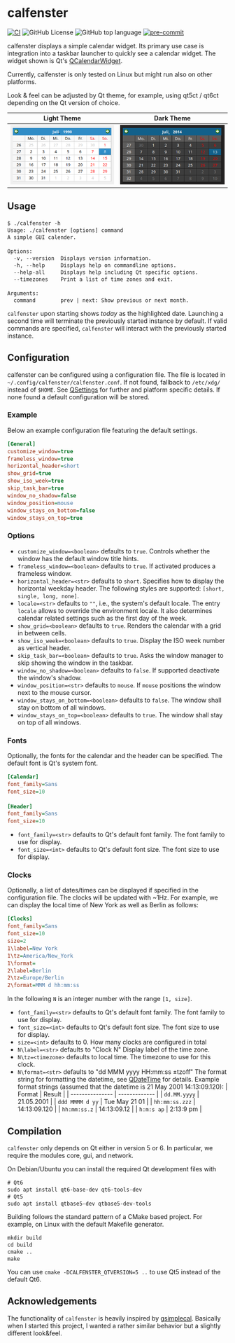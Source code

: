 # calfenster

[![CI](https://github.com/RainerKuemmerle/calfenster/actions/workflows/ci.yml/badge.svg)](https://github.com/RainerKuemmerle/calfenster/actions/workflows/ci.yml) ![GitHub License](https://img.shields.io/github/license/RainerKuemmerle/calfenster) ![GitHub top language](https://img.shields.io/github/languages/top/RainerKuemmerle/calfenster) [![pre-commit](https://img.shields.io/badge/pre--commit-enabled-brightgreen?logo=pre-commit)](https://github.com/pre-commit/pre-commit)

calfenster displays a simple calendar widget. Its primary use case is integration into a taskbar launcher to quickly see a calendar widget. The widget shown is Qt's [QCalendarWidget](https://doc.qt.io/qt-6/qcalendarwidget.html).

Currently, calfenster is only tested on Linux but might run also on other platforms.

Look & feel can be adjusted by Qt theme, for example, using qt5ct / qt6ct depending on the Qt version of choice.

| Light Theme | Dark Theme |
| ------------- | ------------- |
| <img src="doc/calfenster-light.png"/> | <img src="doc/calfenster-dark.png"/> |

## Usage

```
$ ./calfenster -h
Usage: ./calfenster [options] command
A simple GUI calender.

Options:
  -v, --version  Displays version information.
  -h, --help     Displays help on commandline options.
  --help-all     Displays help including Qt specific options.
  --timezones    Print a list of time zones and exit.

Arguments:
  command        prev | next: Show previous or next month.
```

`calfenster` upon starting shows _today_ as the highlighted date. Launching a second time will terminate the previously started instance by default. If valid commands are specified, `calfenster` will interact with the previously started instance.

## Configuration

calfenster can be configured using a configuration file. The file is located in `~/.config/calfenster/calfenster.conf`. If not found, fallback to `/etc/xdg/` instead of `$HOME`. See [QSettings](https://doc.qt.io/qt-6/qsettings.html#locations-where-application-settings-are-stored) for further and platform specific details. If none found a default configuration will be stored.

### Example

Below an example configuration file featuring the default settings.

```INI
[General]
customize_window=true
frameless_window=true
horizontal_header=short
show_grid=true
show_iso_week=true
skip_task_bar=true
window_no_shadow=false
window_position=mouse
window_stays_on_bottom=false
window_stays_on_top=true
```

### Options

* `customize_window=<boolean>` defaults to `true`.
  Controls whether the window has the default window title hints.
* `frameless_window=<boolean>` defaults to `true`.
  If activated produces a frameless window.
* `horizontal_header=<str>` defaults to `short`.
  Specifies how to display the horizontal weekday header. The following styles are supported: `[short, single, long, none]`.
* `locale=<str>` defaults to `""`, i.e., the system's default locale.
  The entry `locale` allows to override the environment locale. It also determines calendar related settings such as the first day of the week.
* `show_grid=<boolean>` defaults to `true`.
  Renders the calendar with a grid in between cells.
* `show_iso_week=<boolean>` defaults to `true`.
  Display the ISO week number as vertical header.
* `skip_task_bar=<boolean>` defaults to `true`.
  Asks the window manager to skip showing the window in the taskbar.
* `window_no_shadow=<boolean>` defaults to `false`.
  If supported deactivate the window's shadow.
* `window_position=<str>` defaults to `mouse`.
  If `mouse` positions the window next to the mouse cursor.
* `window_stays_on_bottom=<boolean>` defaults to `false`.
  The window shall stay on bottom of all windows.
* `window_stays_on_top=<boolean>` defaults to `true`.
  The window shall stay on top of all windows.

### Fonts

Optionally, the fonts for the calendar and the header can be specified. The default font is Qt's system font.

```INI
[Calendar]
font_family=Sans
font_size=10

[Header]
font_family=Sans
font_size=10
```

* `font_family=<str>` defaults to Qt's default font family.
  The font family to use for display.
* `font_size=<int>` defaults to Qt's default font size.
  The font size to use for display.

### Clocks

Optionally, a list of dates/times can be displayed if specified in the configuration file. The clocks will be updated with ~1Hz. For example, we can display the local time of New York as well as Berlin as follows:

```INI
[Clocks]
font_family=Sans
font_size=10
size=2
1\label=New York
1\tz=America/New_York
1\format=
2\label=Berlin
2\tz=Europe/Berlin
2\format=MMM d hh:mm:ss
```
In the following `N` is an integer number with the range `[1, size]`.

* `font_family=<str>` defaults to Qt's default font family.
  The font family to use for display.
* `font_size=<int>` defaults to Qt's default font size.
  The font size to use for display.
* `size=<int>` defaults to 0.
  How many clocks are configured in total
* `N\label=<str>` defaults to "Clock N"
  Display label of the time zone.
* `N\tz=<timezone>` defaults to local time.
  The timezone to use for this clock.
* `N\format=<str>` defaults to "dd MMM yyyy HH:mm:ss ±tzoff"
  The format string for formatting the datetime, see [QDateTime](https://doc.qt.io/qt-6/qdatetime.html#toString) for details.
  Example format strings (assumed that the datetime is 21 May 2001 14:13:09.120):
  | Format          | Result        |
  | --------------- | ------------- |
  | `dd.MM.yyyy`    |	21.05.2001    |
  | `ddd MMMM d yy`	| Tue May 21 01 |
  | `hh:mm:ss.zzz`  |	14:13:09.120  |
  | `hh:mm:ss.z`    |	14:13:09.12   |
  | `h:m:s ap`      |	2:13:9 pm     |

## Compilation

`calfenster` only depends on Qt either in version 5 or 6. In particular, we require the modules core, gui, and network.

On Debian/Ubuntu you can install the required Qt development files with
```
# Qt6
sudo apt install qt6-base-dev qt6-tools-dev
# Qt5
sudo apt install qtbase5-dev qtbase5-dev-tools
```

Building follows the standard pattern of a CMake based project. For example, on Linux with the default Makefile generator.
```
mkdir build
cd build
cmake ..
make
```

You can use `cmake -DCALFENSTER_QTVERSION=5 ..` to use Qt5 instead of the default Qt6.

## Acknowledgements

The functionality of `calfenster` is heavily inspired by [gsimplecal](https://github.com/dmedvinsky/gsimplecal). Basically when I started this project, I wanted a rather similar behavior but a slightly different look&feel.
